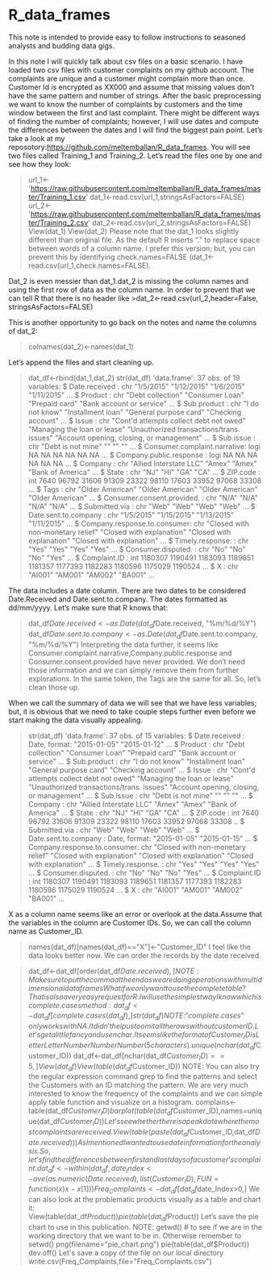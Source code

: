 # R_data_frames
This note is intended to provide easy to follow instructions to seasoned analysts and budding data gigs.

In this note I will quickly talk about csv files on a basic scenario. 
I have loaded two csv files with customer complaints on my github account. The complaints are unique and a customer might complain more than once. Customer Id is encrypted as XX000 and assume that missing values don't have the same pattern and number of strings.
 After the basic preprocessing we want to know the number of complaints by customers and the time window between the first and last complaint.
There might be different ways of finding the number of complaints; however, I will use dates and compute the differences between the dates and I will find the biggest pain point. 
Let’s take a look at my reposotory:https://github.com/meltemballan/R_data_frames. You will see two files called Training_1 and Training_2. 
Let’s read the files one by one and see how they look:
>url_1<-'https://raw.githubusercontent.com/meltemballan/R_data_frames/master/Training_1.csv'
>dat_1<-read.csv(url_1,stringsAsFactors=FALSE)
>url_2<-'https://raw.githubusercontent.com/meltemballan/R_data_frames/master/Training_2.csv'
>dat_2<-read.csv(url_2,stringsAsFactors=FALSE)
>View(dat_1)
>View(dat_2)
Please note that the dat_1 looks slightly different than original file. As the default R inserts “.” to replace space between words of a column name. I prefer this version; but, you can prevent this by identifying check.names=FALSE (dat_1<-read.csv(url_1,check.names=FALSE).

Dat_2 is even messier than dat_1.dat_2 is missing the column names and using the first row of data as the column name. In order to prevent that we can tell R that there is no header like >dat_2<-read.csv(url_2,header=False, stringsAsFactors=FALSE)

This is another opportunity to go back on the notes and name the columns of dat_2:
> colnames(dat_2)<-names(dat_1)

Let’s append the files and start cleaning up.

>dat_df<-rbind(dat_1,dat_2)
> str(dat_df)
'data.frame':   37 obs. of  19 variables:
 $ Date.received               : chr  "1/5/2015" "1/12/2015" "1/6/2015" "1/11/2015" ...
 $ Product                     : chr  "Debt collection" "Consumer Loan" "Prepaid card" "Bank account or service" ...
 $ Sub.product                 : chr  "I do not know" "Installment loan" "General purpose card" "Checking account" ...
 $ Issue                       : chr  "Cont'd attempts collect debt not owed" "Managing the loan or lease" "Unauthorized transactions/trans. issues" "Account opening, closing, or management" ...
 $ Sub.issue                   : chr  "Debt is not mine" "" "" "" ...
 $ Consumer.complaint.narrative: logi  NA NA NA NA NA NA ...
 $ Company.public.response     : logi  NA NA NA NA NA NA ...
 $ Company                     : chr  "Allied Interstate LLC" "Amex" "Amex" "Bank of America" ...
 $ State                       : chr  "NJ" "HI" "GA" "CA" ...
 $ ZIP.code                    : int  7640 96792 31606 91309 23322 98110 17603 33952 97068 33308 ...
 $ Tags                        : chr  "Older American" "Older American" "Older American" "Older American" ...
 $ Consumer.consent.provided.  : chr  "N/A" "N/A" "N/A" "N/A" ...
 $ Submitted.via               : chr  "Web" "Web" "Web" "Web" ...
 $ Date.sent.to.company        : chr  "1/5/2015" "1/15/2015" "1/13/2015" "1/11/2015" ...
 $ Company.response.to.consumer: chr  "Closed with non-monetary relief" "Closed with explanation" "Closed with explanation" "Closed with explanation" ...
 $ Timely.response.            : chr  "Yes" "Yes" "Yes" "Yes" ...
 $ Consumer.disputed.          : chr  "No" "No" "No" "Yes" ...
 $ Complaint.ID                : int  1180307 1190491 1183093 1189651 1181357 1177393 1182283 1180596 1175029 1190524 ...
 $ X                           : chr  "AI001" "AM001" "AM002" "BA001" ...

The data includes a date column. There are two dates to be considered Date.Received and Date.sent.to.company. The dates formatted as dd/mm/yyyy. Let’s make sure that R knows that:
> dat_df$Date.received<- as.Date(dat_df$Date.received, "%m/%d/%Y")
> dat_df$Date.sent.to.company <- as.Date(dat_df$Date.sent.to.company, "%m/%d/%Y")
Interpreting the data further, it  seems like Consumer.complaint.narrative,Company.public.response and Consumer.consent.provided have never provided. We don’t need those information and we can simply remove them from further explorations. In the same token, the Tags are the same for all. So, let’s clean those up. 

When we call the summary of data we will see that we have less variables; but, it is obvious that we need to take couple steps further even before we start making the data visually appealing.

> str(dat_df)
'data.frame':   37 obs. of  15 variables:
 $ Date.received               : Date, format: "2015-01-05" "2015-01-12" ...
 $ Product                     : chr  "Debt collection" "Consumer Loan" "Prepaid card" "Bank account or service" ...
 $ Sub.product                 : chr  "I do not know" "Installment loan" "General purpose card" "Checking account" ...
 $ Issue                       : chr  "Cont'd attempts collect debt not owed" "Managing the loan or lease" "Unauthorized transactions/trans. issues" "Account opening, closing, or management" ...
 $ Sub.issue                   : chr  "Debt is not mine" "" "" "" ...
 $ Company                     : chr  "Allied Interstate LLC" "Amex" "Amex" "Bank of America" ...
 $ State                       : chr  "NJ" "HI" "GA" "CA" ...
 $ ZIP.code                    : int  7640 96792 31606 91309 23322 98110 17603 33952 97068 33308 ..    $ Submitted.via               : chr  "Web" "Web" "Web" "Web" ...
 $ Date.sent.to.company        : Date, format: "2015-01-05" "2015-01-15" ...
 $ Company.response.to.consumer: chr  "Closed with non-monetary relief" "Closed with explanation" "Closed with explanation" "Closed with explanation" ...
 $ Timely.response.            : chr  "Yes" "Yes" "Yes" "Yes" ...
 $ Consumer.disputed.          : chr  "No" "No" "No" "Yes" ...
 $ Complaint.ID                : int  1180307 1190491 1183093 1189651 1181357 1177393 1182283 1180596 1175029 1190524 ...
 $ X                           : chr  "AI001" "AM001" "AM002" "BA001" …

X as a column name seems like an error or overlook at the data.Assume that the variables in the column are Customer IDs. So, we can call the column name as Customer_ID.
> names(dat_df)[names(dat_df)=="X"]<-"Customer_ID"
I feel like the data looks better now. We can order the records by the date received. 

>dat_df<-dat_df[order(dat_df$Date.received),]
NOTE: Make sure to put the comma at the end as we are doing operations with multidimensional data frames
What if we only want to use the complete table? That is also a very easy request for R. I will use the simplest way I know which is complete.cases method:
>dat_df<-dat_df[complete.cases(dat_df),]
>str(dat_df)
NOTE: “complete.cases” only works with NA. It didn't help us to omit all the rows without customer ID.
Let’s get a little fancy and use nchar. It seems like the format of Customer_ID is LetterLetterNumberNumberNumber (5 characters). 
>unique(nchar(dat_df$Customer_ID))
>dat_df<-dat_df[nchar(dat_df$Customer_ID)==5,]
>View(dat_df)
>View(table(dat_df$Customer_ID))
NOTE: You can also try the regular expression command grep to find the patterns and select the Customers with an ID matching the pattern.
We are very much interested to know the frequency of the complaints and we can simple apply table function and visualize on a histogram.
> complains<-table(dat_df$Customer_ID)
> barplot(table(dat_df$Customer_ID),names=unique(dat_df$Customer_ID))
Let’s see whether there is a peak date where the most complaints are received.
>View(table(paste(dat_df$Customer_ID,dat_df$Date.received)))
As I mentioned I wanted to use date information for the analysis. So, let’s find the differences between first and last days of a customer’s complaint. 
>dat_df<-within(dat_df, date_Index <- ave(as.numeric(Date.received), list(Customer_ID), FUN=function(x) x-x[1]))
>Freq_Complaints<-dat_df[dat_df$date_Index>0,]
We can also look at the problematic products visually as a  table and chart it:  
> View(table(dat_df$Product))
>pie(table(dat_df$Product))
Let’s save the pie chart to use in this publication. 
NOTE: getwd() # to see if we are in the working directory that we want to be in. Otherwise remember to setwd()
>png(filename="pie_chart.png")
>pie(table(dat_df$Product))
>dev.off()
Let's save a copy of the file on our local directory
>write.csv(Freq_Complaints,file="Freq_Complaints.csv")
